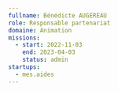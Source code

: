 ```yaml
---
fullname: Bénédicte AUGEREAU 
role: Responsable partenariat
domaine: Animation
missions:
  - start: 2022-11-03
    end: 2023-04-03
    status: admin
startups:
  - mes.aides
---
```


